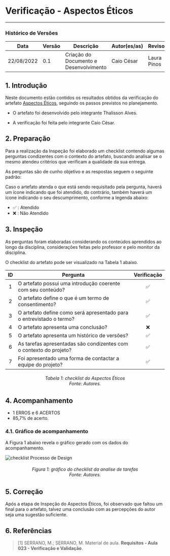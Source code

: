 # Verificação - Aspectos Éticos
***

### Histórico de Versões

**Data** | **Versão** | **Descrição** | **Autor(es/as)** | **Revisor** |
--- | --- | --- | --- | --- |
22/08/2022 | 0.1 | Criação do Documento e Desenvolvimento | Caio César | Laura Pinos 

## 1. Introdução

Neste documento estão contidos os resultados obtidos da verificação do artefato [Aspectos Éticos](../analise-de-requisitos/aspectos-eticos.md), seguindo os passos previstos no planejamento.

* O artefato foi desenvolvido pelo integrante Thalisson Alves.

* A verificação foi feita pelo integrante Caio César.


## 2. Preparação

Para a realização da Inspeção foi elaborado um checklist contendo algumas perguntas condizentes com o contexto do artefato, buscando analisar se o mesmo atendeu critérios que verificam a qualidade da sua entrega.

As perguntas são de cunho objetivo e as respostas seguem o seguinte padrão:

Caso o artefato atenda o que está sendo requisitado pela pergunta, haverá um ícone indicando que foi atendido, do contrário, também haverá um ícone indicando o seu descumprimento, conforme a legenda abaixo:

- ✅ : Atendido
- ❌ : Não Atendido

## 3. Inspeção

As perguntas foram elaboradas considerando os conteúdos aprendidos ao longo da disciplina, considerações feitas pelo professor e pelo monitor da disciplina.

O checklist do artefato pode ser visualizado na Tabela 1 abaixo.

|ID|Pergunta| Verificação |
|:---:|-------------|:--------:|
| 1 | O artefato possui uma introdução coerente com seu conteúdo? |✅ |
| 2 | O artefato define o que é um termo de consentimento? | ✅ |
| 3 | O artefato define como será apresentado para o entrevistado o termo? | ✅ |
| 4 | O artefato apresenta uma conclusão? | ❌ |
| 5 | O artefato apresenta um histórico de versões?| ✅ |
| 6 | As tarefas apresentadas são condizentes com o contexto do projeto?| ✅ |
| 7 | Foi apresentado uma forma de contactar a equipe do projeto? | ✅ |

<h6 align = "center">Tabela 1: checklist do Aspectos Éticos <br>Fonte: Autores. </h6>

## 4. Acompanhamento

- 1 ERROS e 6 ACERTOS
- 85,7% de acerto.

### 4.1. Gráfico de acompanhamento

A Figura 1 abaixo revela o gráfico gerado com os dados do acompanhamento.

![checklist Processo de Design](https://github.com/Interacao-Humano-Computador/2022.1-Faculdade-de-Arquitetura-e-Urbanismo/blob/verif-caio/docs/assets/Captura%20de%20tela%202022-08-22%20224349.png?raw=true)

<h6 align = "center">Figura 1: gráfico do checklist da analise de tarefas <br>Fonte: Autores. </h6>

## 5. Correção

Após a etapa de Inspeção do Aspectos Éticos, foi observado que faltou um final para o artefato, talvez uma conclusão com as percepções do autor seja uma sugestão suficiente.

## 6. Referências

> [1] SERRANO, M.; SERRANO, M. Material de aula. **Requisitos - Aula 023 - Verificação e Validação**.
